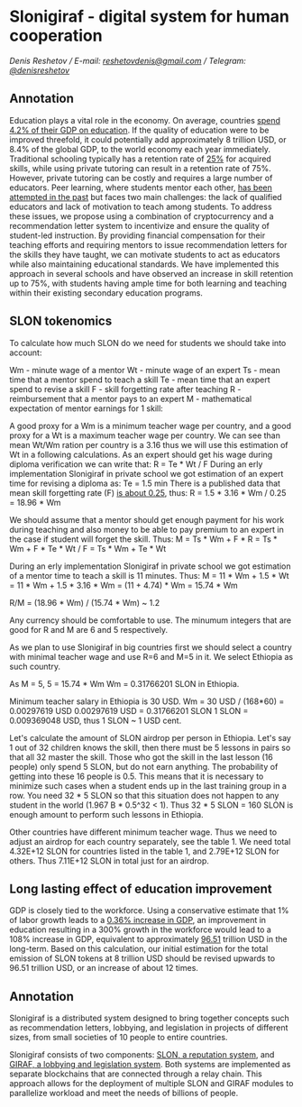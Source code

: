 # Slonigiraf - digital system for human cooperation

_Denis Reshetov / E-mail:_ [_reshetovdenis@gmail.com_](mailto:reshetovdenis@gmail.com) _/ Telegram:_ [_@denisreshetov_](https://t.me/denisreshetov)

## Annotation

Education plays a vital role in the economy. On average, countries [spend 4.2% of their GDP on education](https://data.worldbank.org/indicator/SE.XPD.TOTL.GD.ZS). If the quality of education were to be improved threefold, it could potentially add approximately 8 trillion USD, or 8.4% of the global GDP, to the world economy each year immediately. Traditional schooling typically has a retention rate of [25%](https://link.springer.com/article/10.1007/s10643-022-01332-3) for acquired skills, while using private tutoring can result in a retention rate of 75%. However, private tutoring can be costly and requires a large number of educators. Peer learning, where students mentor each other, [has been attempted in the past](https://en.wikipedia.org/wiki/Peer_learning) but faces two main challenges: the lack of qualified educators and lack of motivation to teach among students. To address these issues, we propose using a combination of cryptocurrency and a recommendation letter system to incentivize and ensure the quality of student-led instruction. By providing financial compensation for their teaching efforts and requiring mentors to issue recommendation letters for the skills they have taught, we can motivate students to act as educators while also maintaining educational standards. We have implemented this approach in several schools and have observed an increase in skill retention up to 75%, with students having ample time for both learning and teaching within their existing secondary education programs.

## SLON tokenomics

To calculate how much SLON do we need for students we should take into account:

Wm - minute wage of a mentor
Wt - minute wage of an expert
Ts - mean time that a mentor spend to teach a skill
Te - mean time that an expert spend to revise a skill
F - skill forgetting rate after teaching
R - reimbursement that a mentor pays to an expert
M - mathematical expectation of mentor earnings for 1 skill:

A good proxy for a Wm is a minimum teacher wage per country, and a good proxy for a Wt is a maximum teacher wage per country. We can see than mean Wt/Wm ration per country is a 3.16 thus we will use this estimation of Wt in a following calculations.
As an expert should get his wage during diploma verification we can write that:
R = Te * Wt / F
During an erly implementation Slonigiraf in private school we got estimation of an expert time for revising a diploma as: Te = 1.5 min
There is a published data that mean skill forgetting rate (F) [is about 0.25](https://link.springer.com/article/10.1007/s10643-022-01332-3), thus:
R = 1.5 * 3.16 * Wm / 0.25 = 18.96 * Wm

We should assume that a mentor should get enough payment for his work during teaching and also money to be able to pay premium to an expert in the case if student will forget the skill. Thus:
M = Ts * Wm + F * R = Ts * Wm + F * Te * Wt / F = Ts * Wm + Te * Wt

During an erly implementation Slonigiraf in private school we got estimation of a mentor time to teach a skill is 11 minutes. Thus:
M = 11 * Wm + 1.5 * Wt = 11 * Wm + 1.5 * 3.16 * Wm = (11 + 4.74) * Wm = 15.74 * Wm

R/M = (18.96 * Wm) / (15.74 * Wm) ~ 1.2

Any currency should be comfortable to use. The minumum integers that are good for R and M are 6 and 5 respectively.

As we plan to use Slonigiraf in big countries first we should select a country with minimal teacher wage and use R=6 and M=5 in it. We select Ethiopia as such country.

As M = 5,
5 = 15.74 * Wm
Wm = 0.31766201 SLON in Ethiopia.

Minimum teacher salary in Ethiopia is 30 USD.
Wm = 30 USD / (168*60) = 0.00297619 USD
0.00297619 USD = 0.31766201 SLON
1 SLON = 0.009369048 USD, thus 1 SLON ~ 1 USD cent.

Let's calculate the amount of SLON airdrop per person in Ethiopia.
Let's say 1 out of 32 children knows the skill, then there must be 5 lessons in pairs so that all 32 master the skill. Those who got the skill in the last lesson (16 people) only spend 5 SLON, but do not earn anything.
The probability of getting into these 16 people is 0.5.
This means that it is necessary to minimize such cases when a student ends up in the last training group in a row.
You need 32 * 5 SLON so that this situation does not happen to any student in the world (1.967 B * 0.5^32 < 1).
Thus 32 * 5 SLON = 160 SLON is enough amount to perform such lessons in Ethiopia.

Other countries have different minimum teacher wage. Thus we need to adjust an airdrop for each country separately, see the table 1.
We need total 4.32E+12 SLON for countries listed in the table 1, and 2.79E+12 SLON for others. Thus 7.11E+12 SLON in total just for an airdrop.

## Long lasting effect of education improvement

GDP is closely tied to the workforce. Using a conservative estimate that 1% of labor growth leads to a [0.36% increase in GDP](https://dergipark.org.tr/tr/download/article-file/364734), an improvement in education resulting in a 300% growth in the workforce would lead to a 108% increase in GDP, equivalent to approximately [96.51](https://data.worldbank.org/indicator/NY.GDP.MKTP.CD) trillion USD in the long-term. Based on this calculation, our initial estimation for the total emission of SLON tokens at 8 trillion USD should be revised upwards to 96.51 trillion USD, or an increase of about 12 times.

## Annotation

Slonigiraf is a distributed system designed to bring together concepts such as recommendation letters, lobbying, and legislation in projects of different sizes, from small societies of 10 people to entire countries.

Slonigiraf consists of two components: [SLON, a reputation system](https://github.com/slonigiraf/whitepaper/blob/main/slon/ENG.md), and [GIRAF, a lobbying and legislation system](https://github.com/slonigiraf/whitepaper/blob/main/giraf/ENG.md). Both systems are implemented as separate blockchains that are connected through a relay chain. This approach allows for the deployment of multiple SLON and GIRAF modules to parallelize workload and meet the needs of billions of people.